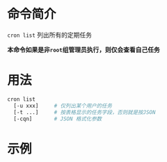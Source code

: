 # 命令简介 

`cron list` 列出所有的定期任务

**本命令如果是非`root`组管理员执行，则仅会查看自己任务**

# 用法

```bash
cron list
  [-u xxx]     # 仅列出某个用户的任务
  [-t ...]     # 按表格显示的任务字段，否则就是按JSON
  [-cqn]       # JSON 格式化参数
```

# 示例

```bash
```